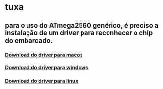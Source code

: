# tuxa

## para o uso do ATmega2560 genérico, é preciso a instalação de um driver para reconhecer o chip do embarcado.

### [Download do driver para macos](http://www.wch.cn/download/CH341SER_MAC_ZIP.html)
### [Download do driver para windows](http://www.wch.cn/download/CH341SER_EXE.html)
### [Download do driver para linux](http://www.wch.cn/download/CH341SER_LINUX_ZIP.html)